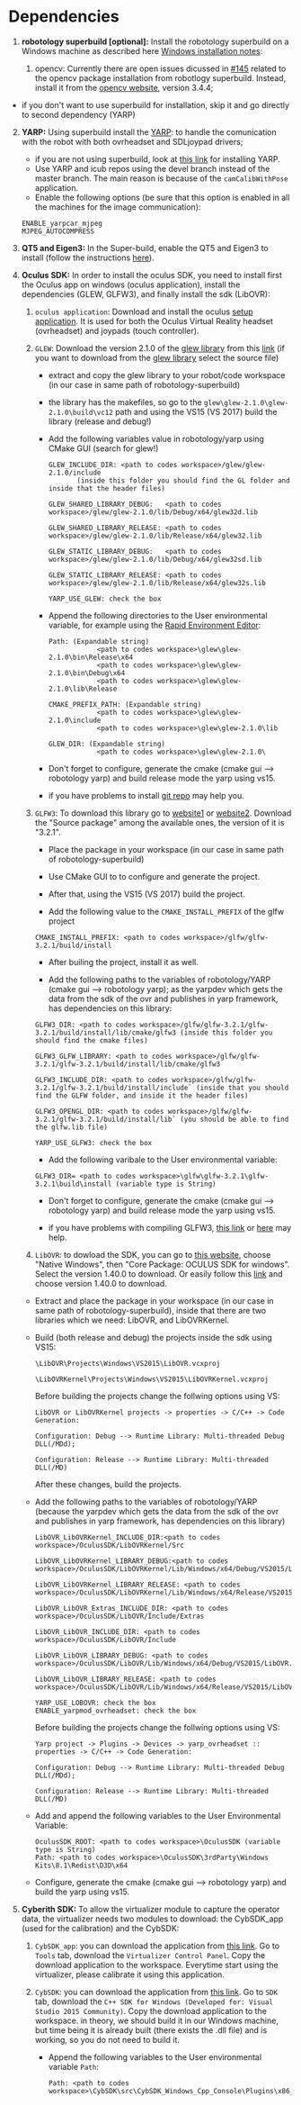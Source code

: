 # Dependencies
 1. **robotology superbuild [optional]:** Install the robotology superbuild on a Windows machine as described here [Windows installation notes](https://github.com/robotology/robotology-superbuild#windows):

    1. opencv: Currently there are open issues dicussed in [#145](https://github.com/robotology/robotology-superbuild/issues/145) related to the opencv package installation from robotlogy superbuild. Instead, install it from the [opencv website](https://opencv.org/releases.html), version 3.4.4;

   + if you don't want to use superbuild for installation, skip it and go directly to second dependency (YARP)
2. **YARP:** Using superbuild install the [YARP](http://www.yarp.it/): to handle the comunication with the robot with both ovrheadset and SDLjoypad drivers;

   + if you are not using superbuild, look at [this link](http://www.yarp.it/) for installing YARP.
   + Use YARP and icub repos using the devel branch instead of the master branch. The main reason is because of the `camCalibWithPose` application.
   + Enable the following options (be sure that this option is enabled in all the machines for the image communication):
   ```
   ENABLE_yarpcar_mjpeg
   MJPEG_AUTOCOMPRESS
   ```

3. **QT5 and Eigen3:** In the Super-build, enable the QT5 and Eigen3 to install (follow the instructions [here](https://github.com/robotology/robotology-superbuild#system-libraries)).

4. **Oculus SDK:** In order to install the oculus SDK, you need to install first the Oculus app on windows (oculus application), install the dependencies (GLEW, GLFW3), and finally install the sdk (LibOVR):

   1. `oculus application`: Download and install the oculus [setup application](https://www.oculus.com/setup/). It is used for both the Oculus Virtual Reality headset (ovrheadset) and joypads (touch controller).
          
   2. `GLEW`: Download the version 2.1.0 of the [glew library](http://glew.sourceforge.net/index.html) from this [link](https://sourceforge.net/projects/glew/files/glew/2.1.0/) (if you want to download from the [glew library](http://glew.sourceforge.net/index.html) select the source file)
     
      - extract and copy the glew library to your robot/code workspace (in our case in same path of robotology-superbuild)
      
      - the library has the makefiles, so go to the `glew\glew-2.1.0\glew-2.1.0\build\vc12` path and using the VS15 (VS 2017) build the library (release and debug!)
      
      - Add the following variables value in robotology/yarp using CMake GUI (search for glew!)
        ```
        GLEW_INCLUDE_DIR: <path to codes workspace>/glew/glew-2.1.0/include
               (inside this folder you should find the GL folder and inside that the header files)
          
        GLEW_SHARED_LIBRARY_DEBUG:   <path to codes workspace>/glew/glew-2.1.0/lib/Debug/x64/glew32d.lib
              
        GLEW_SHARED_LIBRARY_RELEASE: <path to codes workspace>/glew/glew-2.1.0/lib/Release/x64/glew32.lib
        
        GLEW_STATIC_LIBRARY_DEBUG:   <path to codes workspace>/glew/glew-2.1.0/lib/Debug/x64/glew32sd.lib
              
        GLEW_STATIC_LIBRARY_RELEASE: <path to codes workspace>/glew/glew-2.1.0/lib/Release/x64/glew32s.lib
              
        YARP_USE_GLEW: check the box
        ```
      - Append the following directories to the User environmental variable, for example using the [Rapid Environment Editor](https://www.rapidee.com):
        ```
        Path: (Expandable string)
                    <path to codes workspace>\glew\glew-2.1.0\bin\Release\x64
                    <path to codes workspace>\glew\glew-2.1.0\bin\Debug\x64
                    <path to codes workspace>\glew\glew-2.1.0\lib\Release
                    
        CMAKE_PREFIX_PATH: (Expandable string)
                    <path to codes workspace>\glew\glew-2.1.0\include
                    <path to codes workspace>\glew\glew-2.1.0\lib

        GLEW_DIR: (Expandable string)
                    <path to codes workspace>\glew\glew-2.1.0\
        ```  
  
      - Don't forget to configure, generate the cmake (cmake gui --> robotology yarp) and build release mode the yarp using vs15.  
      
      - if you have problems to install [git repo](https://github.com/nigels-com/glew) may help you. 
     
     
   3. `GLFW3`: To download this library go to [website1](https://www.glfw.org/) or [website2](https://www.glfw.org/download.html). Download the "Source package" among the available ones, the version of it is "3.2.1".
     

      - Place the package in your workspace (in our case in same path of robotology-superbuild)
          

      - Use CMake GUI to to configure and generate the project.
          

      - After that, using the VS15 (VS 2017) build the project.
      
      
      - Add the following value to the `CMAKE_INSTALL_PREFIX` of the glfw project
      ```
      CMAKE_INSTALL_PREFIX: <path to codes workspace>/glfw/glfw-3.2.1/build/install
      ```
      - After builing the project, install it as well.

      - Add the following paths to the variables of robotology/YARP (cmake gui --> robotology yarp); as the yarpdev which gets the data from the sdk of the ovr and publishes in yarp framework, has dependencies on this library:
      
      ```
      GLFW3_DIR: <path to codes workspace>/glfw/glfw-3.2.1/glfw-3.2.1/build/install/lib/cmake/glfw3 (inside this folder you should find the cmake files)
 
      GLFW3_GLFW_LIBRARY: <path to codes workspace>/glfw/glfw-3.2.1/glfw-3.2.1/build/install/lib/cmake/glfw3

      GLFW3_INCLUDE_DIR: <path to codes workspace>/glfw/glfw-3.2.1/glfw-3.2.1/build/install/include` (inside that you should find the GLFW folder, and inside it the header files)
              
      GLFW3_OPENGL_DIR: <path to codes workspace>/glfw/glfw-3.2.1/glfw-3.2.1/build/install/lib` (you should be able to find the glfw.lib file)
              
      YARP_USE_GLFW3: check the box
      ```
      - Add the following varibale to the User environmental variable:
      ```       
      GLFW3_DIR= <path to codes workspace>\glfw\glfw-3.2.1\glfw-3.2.1\build\install (variable type is String)
      ```    
      - Don't forget to configure, generate the cmake (cmake gui --> robotology yarp) and build release mode the yarp using vs15.  
             
      - if you have problems with compiling GLFW3, [this link](https://www.glfw.org/docs/latest/compile_guide.html#compile_generate) or [here](https://github.com/nigels-com/glew) may help.
          
          
    4. `LibOVR`: to dowload the SDK, you can go to [this website](https://developer.oculus.com/downloads/), choose "Native Windows", then "Core Package: OCULUS SDK for windows". Select the version 1.40.0 to download. Or easily follow this [link](https://developer.oculus.com/downloads/package/oculus-sdk-for-windows/1.40.0/) and choose version 1.40.0 to download.
    
      - Extract and place the package in your workspace (in our case in same path of robotology-superbuild), inside that there are two libraries which we need: LibOVR, and LibOVRKernel.
      
      - Build (both release and debug) the projects inside the sdk using VS15: 
        ```
        \LibOVR\Projects\Windows\VS2015\LibOVR.vcxproj
        
        \LibOVRKernel\Projects\Windows\VS2015\LibOVRKernel.vcxproj
        ```
        Before building the projects change the follwing options using VS:
        ```
        LibOVR or LibOVRKernel projects -> properties -> C/C++ -> Code Generation:
         
        Configuration: Debug --> Runtime Library: Multi-threaded Debug DLL(/MDd);
         
        Configuration: Release --> Runtime Library: Multi-threaded DLL(/MD)
        ```
        After these changes, build the projects.
        
      - Add the following paths to the variables of robotology/YARP (because the yarpdev which gets the data from the sdk of the ovr and publishes in yarp framework, has dependencies on this library)
          
        ```  
        LibOVR_LibOVRKernel_INCLUDE_DIR:<path to codes workspace>/OculusSDK/LibOVRKernel/Src
              
        LibOVR_LibOVRKernel_LIBRARY_DEBUG:<path to codes workspace>/OculusSDK/LibOVRKernel/Lib/Windows/x64/Debug/VS2015/LibOVRKernel.lib

        LibOVR_LibOVRKernel_LIBRARY_RELEASE: <path to codes workspace>/OculusSDK/LibOVRKernel/Lib/Windows/x64/Release/VS2015/LibOVRKernel.lib

        LibOVR_LibOVR_Extras_INCLUDE_DIR: <path to codes workspace>/OculusSDK/LibOVR/Include/Extras

        LibOVR_LibOVR_INCLUDE_DIR: <path to codes workspace>/OculusSDK/LibOVR/Include

        LibOVR_LibOVR_LIBRARY_DEBUG: <path to codes workspace>/OculusSDK/LibOVR/Lib/Windows/x64/Debug/VS2015/LibOVR.lib

        LibOVR_LibOVR_LIBRARY_RELEASE: <path to codes workspace>/OculusSDK/LibOVR/Lib/Windows/x64/Release/VS2015/LibOVR.lib

        YARP_USE_LOBOVR: check the box
        ENABLE_yarpmod_ovrheadset: check the box
        ```
        Before building the projects change the follwing options using VS:
        ```
        Yarp project -> Plugins -> Devices -> yarp_ovrheadset :: properties -> C/C++ -> Code Generation:
         
        Configuration: Debug --> Runtime Library: Multi-threaded Debug DLL(/MDd);
         
        Configuration: Release --> Runtime Library: Multi-threaded DLL(/MD)
        ```

      - Add and append the following variables to the User Environmental Variable:
        ```     
        OculusSDK_ROOT: <path to codes workspace>\OculusSDK (variable type is String)
        Path: <path to codes workspace>\OculusSDK\3rdParty\Windows Kits\8.1\Redist\D3D\x64
        ```      

      - Configure, generate the cmake (cmake gui --> robotology yarp) and build the yarp using vs15.

5. **Cyberith SDK:**   To allow the virtualizer module to capture the operator data, the virtualizer needs two modules to download: the CybSDK_app (used for the calibration) and the CybSDK:

   1. `CybSDK_app`: you can download the application from [this link](https://developer.cyberith.com/downloads). Go to `Tools` tab, download the `Virtualizer Control Panel`. Copy the download application to the workspace. Everytime start using the virtualizer, please calibrate it using this application.
     
   2. `CybSDK`: you can download the application from [this link](https://developer.cyberith.com/downloads). Go to `SDK` tab, download the `C++ SDK for Windows (Developed for: Visual Studio 2015 Community)`. Copy the download application to the workspace. in theory, we should build it in our Windows machine, but time being it is already built (there exists the .dll file) and is working, so you do not need to build it.
   
      - Append the following variables to the User environmental variable `Path`:
        ```     
        Path: <path to codes workspace>\CybSDK\src\CybSDK_Windows_Cpp_Console\Plugins\x86_64
        ```
